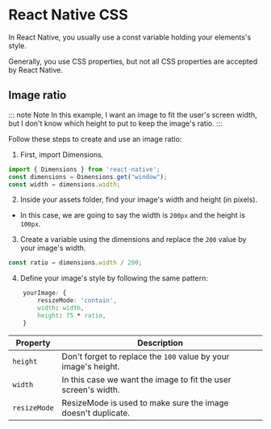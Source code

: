 # React Native CSS

In React Native, you usually use a const variable holding your elements's style.

Generally, you use CSS properties, but not all CSS properties are accepted by React Native.

## Image ratio 

<span id="imageRatio"></span>

::: note Note
In this example, I want an image to fit the user's screen width, but I don't know which height to put to keep the image's ratio.
:::

Follow these steps to create and use an image ratio:

1. First, import Dimensions.

```js
import { Dimensions } from 'react-native';
const dimensions = Dimensions.get("window");
const width = dimensions.width;
```

2. Inside your assets folder, find your image's width and height (in pixels).

* In this case, we are going to say the width is ``200px`` and the height is ``100px``.

3. Create a variable using the dimensions and replace the ``200`` value by your image's width.

```js
const ratio = dimensions.width / 200;
```

4. Define your image's style by following the same pattern:

```css
    yourImage: {
        resizeMode: 'contain',
        width: width,
        height: 75 * ratio,
    }
```

| Property | Description |
| -------- | ----------- |
| ``height`` | Don't forget to replace the ``100`` value by your image's height. |
| ``width`` | In this case we want the image to fit the user screen's width. |
| ``resizeMode`` | ResizeMode is used to make sure the image doesn't duplicate. |
